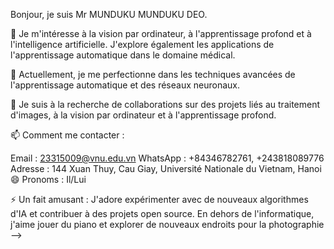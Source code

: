 Bonjour, je suis Mr MUNDUKU MUNDUKU DEO.

👀 Je m'intéresse à la vision par ordinateur, à l'apprentissage profond et à l'intelligence artificielle. J'explore également les applications de l'apprentissage automatique dans le domaine médical.

🌱 Actuellement, je me perfectionne dans les techniques avancées de l'apprentissage automatique et des réseaux neuronaux.

💞️ Je suis à la recherche de collaborations sur des projets liés au traitement d'images, à la vision par ordinateur et à l'apprentissage profond.

📫 Comment me contacter :

Email : 23315009@vnu.edu.vn
WhatsApp : +84346782761, +243818089776
Adresse : 144 Xuan Thuy, Cau Giay, Université Nationale du Vietnam, Hanoi
😄 Pronoms : Il/Lui

⚡ Un fait amusant : J'adore expérimenter avec de nouveaux algorithmes d'IA et contribuer à des projets open source. En dehors de l'informatique, j'aime jouer du piano et explorer de nouveaux endroits pour la photographie
-->
